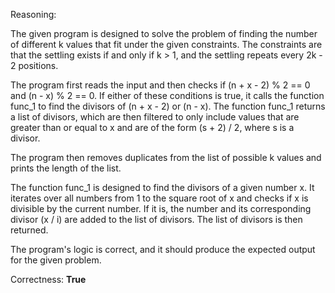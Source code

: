 Reasoning:

The given program is designed to solve the problem of finding the number of different k values that fit under the given constraints. The constraints are that the settling exists if and only if k > 1, and the settling repeats every 2k - 2 positions.

The program first reads the input and then checks if (n + x - 2) % 2 == 0 and (n - x) % 2 == 0. If either of these conditions is true, it calls the function func_1 to find the divisors of (n + x - 2) or (n - x). The function func_1 returns a list of divisors, which are then filtered to only include values that are greater than or equal to x and are of the form (s + 2) / 2, where s is a divisor.

The program then removes duplicates from the list of possible k values and prints the length of the list.

The function func_1 is designed to find the divisors of a given number x. It iterates over all numbers from 1 to the square root of x and checks if x is divisible by the current number. If it is, the number and its corresponding divisor (x / i) are added to the list of divisors. The list of divisors is then returned.

The program's logic is correct, and it should produce the expected output for the given problem.

Correctness: **True**